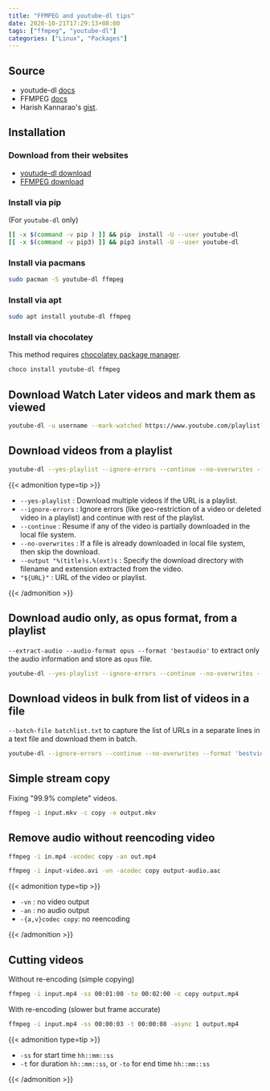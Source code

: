 ```yaml
---
title: "FFMPEG and youtube-dl tips"
date: 2020-10-21T17:29:13+08:00
tags: ["ffmpeg", "youtube-dl"]
categories: ["Linux", "Packages"]
---
```


## Source

- youtude-dl [docs](https://github.com/ytdl-org/youtube-dl/blob/master/README.md)
- FFMPEG [docs](https://ffmpeg.org/ffmpeg-all.html)
- Harish Kannarao's [gist](https://gist.github.com/harishkannarao/3bdc7400cd2d7e7f31d8ffce3ad0e0e9).

<!--more-->

## Installation

### Download from their websites

- [youtude-dl download](https://ytdl-org.github.io/youtube-dl/download.html)
- [FFMPEG download](https://ffmpeg.org/download.html)

### Install via pip

(For `youtube-dl` only)

```bash
[[ -x $(command -v pip ) ]] && pip  install -U --user youtube-dl
[[ -x $(command -v pip3) ]] && pip3 install -U --user youtube-dl
```

### Install via pacmans

```bash
sudo pacman -S youtube-dl ffmpeg
```

### Install via apt

```bash
sudo apt install youtube-dl ffmpeg
```

### Install via chocolatey

This method requires [chocolatey package manager](https://chocolatey.org/).

```powershell
choco install youtube-dl ffmpeg
```

## Download Watch Later videos and mark them as viewed

```bash
youtube-dl -u username --mark-watched https://www.youtube.com/playlist?list=WL
```

## Download videos from a playlist

```bash
youtube-dl --yes-playlist --ignore-errors --continue --no-overwrites --output "%(title)s.%(ext)s" "${URL}"
```

{{< admonition type=tip >}}

- `--yes-playlist` : Download multiple videos if the URL is a playlist.
- `--ignore-errors` : Ignore errors (like geo-restriction of a video or deleted video in a playlist) and continue with rest of the playlist.
- `--continue` : Resume if any of the video is partially downloaded in the local file system.
- `--no-overwrites` : If a file is already downloaded in local file system, then skip the download.
- `--output "%(title)s.%(ext)s` : Specify the download directory with filename and extension extracted from the video.
- `"${URL}"` : URL of the video or playlist.

{{< /admonition >}}


## Download audio only, as opus format, from a playlist

`--extract-audio --audio-format opus --format 'bestaudio'` to extract only the audio information and store as `opus` file.

```bash
youtube-dl --yes-playlist --ignore-errors --continue --no-overwrites --extract-audio --audio-format opus --format 'bestaudio' --output "%(title)s.%(ext)s" "${URL}"
```

## Download videos in bulk from list of videos in a file

`--batch-file batchlist.txt` to capture the list of URLs in a separate lines in a text file and download them in batch.

```bash
youtube-dl --ignore-errors --continue --no-overwrites --format 'bestvideo+bestaudio' --batch-file batchlist.txt --output "%(title)s.%(ext)s"
```

## Simple stream copy

Fixing "99.9% complete" videos.

```bash
ffmpeg -i input.mkv -c copy -o output.mkv
```

## Remove audio without reencoding video

```bash
ffmpeg -i in.mp4 -vcodec copy -an out.mp4
```

```bash
ffmpeg -i input-video.avi -vn -acodec copy output-audio.aac
```

{{< admonition type=tip >}}

- `-vn` : no video output
- `-an` : no audio output
- `-{a,v}codec copy`: no reencoding

{{< /admonition >}}

## Cutting videos

Without re-encoding (simple copying)

```bash
ffmpeg -i input.mp4 -ss 00:01:00 -to 00:02:00 -c copy output.mp4
```

With re-encoding (slower but frame accurate)

```bash
ffmpeg -i input.mp4 -ss 00:00:03 -t 00:00:08 -async 1 output.mp4
```

{{< admonition type=tip >}}

- `-ss` for start time `hh::mm::ss`
- `-t` for duration  `hh::mm::ss`, or `-to` for end time `hh::mm::ss`

{{< /admonition >}}
